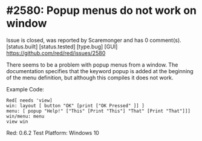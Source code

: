 
#2580: Popup menus do not work on window
================================================================================
Issue is closed, was reported by Scaremonger and has 0 comment(s).
[status.built] [status.tested] [type.bug] [GUI]
<https://github.com/red/red/issues/2580>

There seems to be a problem with popup menus from a window. The documentation specifies that the keyword popup is added at the beginning of the menu definition, but although this compiles it does not work.

Example Code:
````
Red[ needs 'view]
win: layout [ button "OK" [print ["OK Pressed" ]] ]
menu: [ popup "Help!" ["This" [Print "This"] "That" [Print "That"]]]
win/menu: menu
view win
````

Red: 0.6.2
Test Platform: Windows 10


